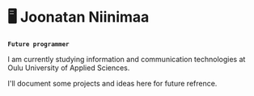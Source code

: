 # :desktop_computer: Joonatan Niinimaa

**`Future programmer `**

I am currently studying information and communication technologies at Oulu University of Applied Sciences.

I'll document some projects and ideas here for future refrence.
